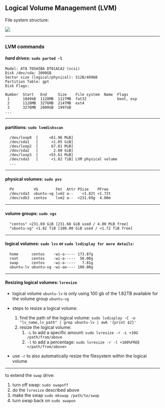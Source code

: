 ## Logical Volume Management (LVM)

File system structure: 

<img src="https://d33wubrfki0l68.cloudfront.net/cda83679d927d9fbbdd73e2656b5615e2e2e6c89/81d1e/images/2019/11/lvm-key.jpeg" />

---
### LVM commands

#### *hard drives:* `sudo parted -l`

```
Model: ATA TOSHIBA DT01ACA2 (scsi)
Disk /dev/sda: 2000GB
Sector size (logical/physical): 512B/4096B
Partition Table: gpt
Disk Flags:

Number  Start   End     Size    File system  Name  Flags
 1      1049kB  1128MB  1127MB  fat32              boot, esp
 2      1128MB  3276MB  2147MB  ext4
 3      3276MB  2000GB  1997GB
...
```

---

#### partitions: `sudo lvmdiskscan`

```
  /dev/loop0  [     <61.96 MiB]
  /dev/sda1   [      <1.05 GiB]
  /dev/loop2  [      67.81 MiB]
  /dev/sda2   [       2.00 GiB]
  /dev/loop3  [     <55.61 MiB]
  /dev/sda3   [      <1.82 TiB] LVM physical volume
  ...
```

---

#### physical volumes: `sudo pvs`

```
  PV         VG        Fmt  Attr PSize    PFree
  /dev/sda3  ubuntu-vg lvm2 a--    <1.82t <1.72t
  /dev/sdb3  centos    lvm2 a--  <231.69g  4.00m
```
    
---

#### volume groups: `sudo vgs`
```
  "centos" <231.69 GiB [231.68 GiB used / 4.00 MiB free]
  "ubuntu-vg" <1.82 TiB [100.00 GiB used / <1.72 TiB free]
```

---

#### logical volumes: `sudo lvs` or `sudo lvdisplay for more details`:
```
  home      centos    -wi-a----- 173.87g
  root      centos    -wi-a-----  50.00g
  swap      centos    -wi-a-----   7.81g
  ubuntu-lv ubuntu-vg -wi-ao---- 100.00g
```

---
#### Resizing logical volumes: `lvresize`
- logical volume `ubuntu-lv` is only using 100 gb of the 1.82TB available for the volume group `ubuntu-vg`
- steps to resize a logical volume: 
  1. find the path of the logical volume: `sudo lvdisplay -C -o "lv_name,lv_path" | grep ubuntu-lv | awk '{print $2}'`
  2. resize the logical volume: 
     1. `-L` to add a specific amount: `sudo lvresize -r -L +10G /path/from/above`
     2. `-l` to add a percentage: `sudo lvresize -r -l +100%FREE </path/from/above>`

- use `-r` to also automatically resize the filesystem within the logical volume

---

to extend the `swap` drive:
1. turn off swap: `sudo swapoff`
2. do the `lvresize` described above
3. make the swap `sudo mkswap /path/to/swap`
4. turn swap back on `sudo swapon`

